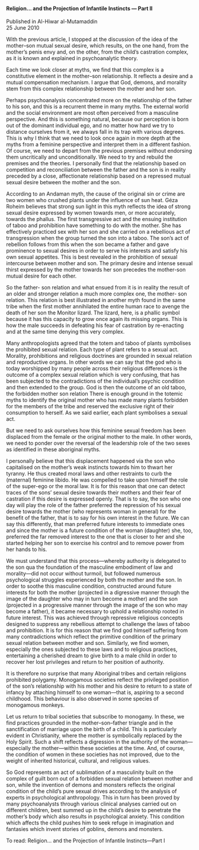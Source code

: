 <h4>Religion… and the Projection of Infantile Instincts — Part II</h4>

Published in Al-Hiwar al-Mutamaddin
<br>
25 June 2010

With the previous article, I stopped at the discussion of the idea of the mother–son mutual sexual desire, which results, on the one hand, from the mother’s penis envy and, on the other, from the child’s castration complex, as it is known and explained in psychoanalytic theory.

Each time we look closer at myths, we find that this complex is a constitutive element in the mother–son relationship. It reflects a desire and a mutual compensation mechanism. I argue that God, demons, and morality stem from this complex relationship between the mother and her son.

Perhaps psychoanalysis concentrated more on the relationship of the father to his son, and this is a recurrent theme in many myths. The external world and the social environment are most often perceived from a masculine perspective. And this is something natural, because our perception is born out of the dominant individual ego, and no matter how hard we try to distance ourselves from it, we always fall in its trap with various degrees. This is why I think that we need to look once again in more depth at the myths from a feminine perspective and interpret them in a different fashion. Of course, we need to depart from the previous premises without endorsing them uncritically and unconditionally. We need to try and rebuild the premises and the theories. I personally find that the relationship based on competition and reconciliation between the father and the son is in reality preceded by a close, affectionate relationship based on a repressed mutual sexual desire between the mother and the son.

According to an Andaman myth, the cause of the original sin or crime are two women who crushed plants under the influence of sun heat. Géza Roheim believes that strong sun light in this myth reflects the idea of strong sexual desire expressed by women towards men, or more accurately, towards the phallus. The first transgressive act and the ensuing institution of taboo and prohibition have something to do with the mother. She has effectively practiced sex with her son and she carried on a rebellious act of transgression when the group turned the son into a taboo. The son’s act of rebellion follows from this when the son became a father and gave prominence to sexual desires in order to serve his interests and satisfy his own sexual appetites. This is best revealed in the prohibition of sexual intercourse between mother and son. The primary desire and intense sexual thirst expressed by the mother towards her son precedes the mother-son mutual desire for each other.

So the father- son relation and what ensued from it is in reality the result of an older and stronger relation a much more complex one, the mother- son relation. This relation is best illustrated in another myth found in the same tribe when the first mother annihilated the entire human race to avenge the death of her son the Monitor lizard. The lizard, here, is a phallic symbol because it has this capacity to grow once again its missing organs. This is how the male succeeds in defeating his fear of castration by re-enacting and at the same time denying this very complex.

Many anthropologists agreed that the totem and taboo of plants symbolises the prohibited sexual relation. Each type of plant refers to a sexual act. Morality, prohibitions and religious doctrines are grounded in sexual relation and reproductive organs. In other words we can say that the god who is today worshipped by many people across their religious differences is the outcome of a complex sexual relation which is very confusing, that has been subjected to the contradictions of the individual’s psychic condition and then extended to the group. God is then the outcome of an old taboo, the forbidden mother son relation There is enough ground in the totemic myths to identify the original mother who has made many plants forbidden for the members of the tribe and reserved the exclusive right of their consumption to herself. As we said earlier, each plant symbolises a sexual act.

But we need to ask ourselves how this feminine sexual freedom has been displaced from the female or the original mother to the male. In other words, we need to ponder over the reversal of the leadership role of the two sexes as identified in these aboriginal myths.

I personally believe that this displacement happened via the son who capitalised on the mother’s weak instincts towards him to thwart her tyranny. He thus created moral laws and other restraints to curb the (maternal) feminine libido. He was compelled to take upon himself the role of the super-ego or the moral law. It is for this reason that one can detect traces of the sons’ sexual desire towards their mothers and their fear of castration if this desire is expressed openly. That is to say, the son who one day will play the role of the father preferred the repression of his sexual desire towards the mother (who represents woman in general) for the benefit of the father, that is to say for his own interest in the future. We can say this differently, that man preferred future interests to immediate ones and since the mother is a future condition of the woman (daughter) she, too, preferred the far removed interest to the one that is closer to her and she started helping her son to exercise his control and to remove power from her hands to his.

We must understand that this process—whereby authority is delegated to the son qua the foundation of the masculine embodiment of law and morality—did not occur without turmoil, but followed numerous psychological struggles experienced by both the mother and the son. In order to soothe this masculine condition, constructed around future interests for both the mother (projected in a digressive manner through the image of the daughter who may in turn become a mother) and the son (projected in a progressive manner through the image of the son who may become a father), it became necessary to uphold a relationship rooted in future interest. This was achieved through repressive religious concepts designed to suppress any rebellious attempt to challenge the laws of taboo and prohibition. It is for this reason that we find god himself suffering from many contradictions which reflect the primitive condition of the primary sexual relation between mother and son. Similarly, we find women, especially the ones subjected to these laws and to religious practices, entertaining a cherished dream to give birth to a male child in order to recover her lost privileges and return to her position of authority.

It is therefore no surprise that many Aboriginal tribes and certain religions prohibited polygamy. Monogamous societies reflect the privileged position of the son’s relationship with his mother and his desire to return to a state of infancy by attaching himself to one woman—that is, aspiring to a second childhood. This behaviour is also observed in some species of monogamous monkeys.

Let us return to tribal societies that subscribe to monogamy. In these, we find practices grounded in the mother–son–father triangle and in the sanctification of marriage upon the birth of a child. This is particularly evident in Christianity, where the mother is symbolically replaced by the Holy Spirit. Such a shift reflects a digression in the authority of the woman—especially the mother—within these societies at the time. And, of course, the condition of women in these societies has not improved, due to the weight of inherited historical, cultural, and religious values.

So God represents an act of sublimation of a masculinity built on the complex of guilt born out of a forbidden sexual relation between mother and son, while the invention of demons and monsters reflects the original condition of the child’s pure sexual drives according to the analysis of experts in psychological anthropology. This in turn has been proved by many psychoanalysts through various clinical analyses carried out on different children, best summed up in the child’s desire to penetrate the mother’s body which also results in psychological anxiety. This condition which affects the child pushes him to seek refuge in imagination and fantasies which invent stories of goblins, demons and monsters.

To read: Religion… and the Projection of Infantile Instincts—Part I